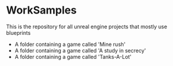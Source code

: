 # WorkSamples

This is the repository for all unreal engine projects that mostly use blueprints

- A folder containing a game called 'Mine rush'
- A folder containing a game called 'A study in secrecy'
- A folder containing a game called 'Tanks-A-Lot'

